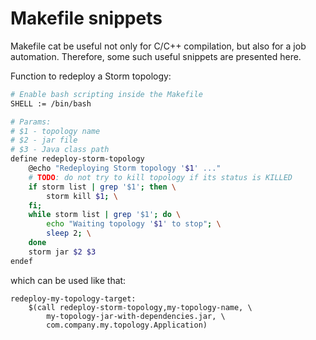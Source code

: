 # Makefile snippets
Makefile cat be useful not only for C/C++ compilation, but also for a job automation. Therefore, some such useful snippets are presented here.

Function to redeploy a Storm topology:
```bash
# Enable bash scripting inside the Makefile
SHELL := /bin/bash

# Params:
# $1 - topology name
# $2 - jar file
# $3 - Java class path
define redeploy-storm-topology
	@echo "Redeploying Storm topology '$1' ..."
	# TODO: do not try to kill topology if its status is KILLED
	if storm list | grep '$1'; then \
		storm kill $1; \
	fi;
	while storm list | grep '$1'; do \
		echo "Waiting topology '$1' to stop"; \
		sleep 2; \
	done
	storm jar $2 $3
endef
```
which can be used like that:
```
redeploy-my-topology-target:
	$(call redeploy-storm-topology,my-topology-name, \
		my-topology-jar-with-dependencies.jar, \
		com.company.my.topology.Application)
```
